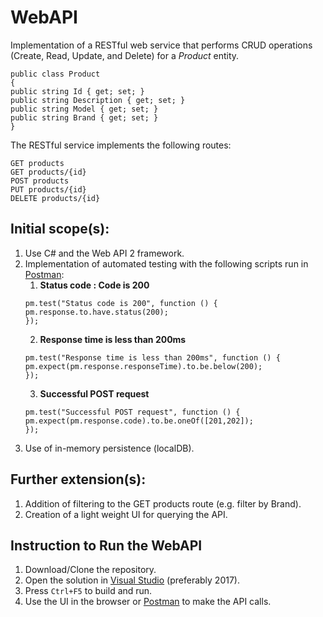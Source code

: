 # WebAPI

Implementation of a RESTful web service that performs CRUD operations (Create, Read, Update, and Delete) for a *Product* entity.

```
public class Product
{
public string Id { get; set; }
public string Description { get; set; }
public string Model { get; set; }
public string Brand { get; set; }
}
```

The RESTful service implements the following routes:
```
GET products
GET products/{id}
POST products
PUT products/{id}
DELETE products/{id}
```

## Initial scope(s):
1) Use C# and the Web API 2 framework.
2) Implementation of automated testing with the following scripts run in [Postman](https://www.getpostman.com/):
    1. **Status code : Code is 200**
    ```
    pm.test("Status code is 200", function () {
    pm.response.to.have.status(200);
    });
    ```
    2. **Response time is less than 200ms**
    ```
    pm.test("Response time is less than 200ms", function () {
    pm.expect(pm.response.responseTime).to.be.below(200);
    });
    ```
    3. **Successful POST request**
    ```
    pm.test("Successful POST request", function () {
    pm.expect(pm.response.code).to.be.oneOf([201,202]);
    });
    ```
3) Use of in-memory persistence (localDB).

## Further extension(s):
1) Addition of filtering to the GET products route (e.g. filter by Brand).
2) Creation of a light weight UI for querying the API.

## Instruction to Run the WebAPI

1) Download/Clone the repository.
2) Open the solution in [Visual Studio](https://visualstudio.microsoft.com/) (preferably 2017).
3) Press `Ctrl+F5` to build and run.
4) Use the UI in the browser or [Postman](https://www.getpostman.com/) to make the API calls.
